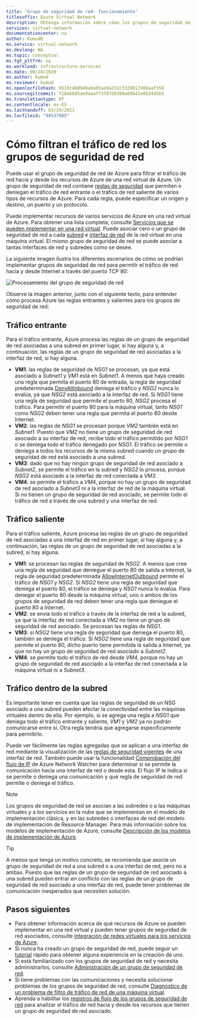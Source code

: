 ```yaml
---
title: 'Grupo de seguridad de red: funcionamiento'
titlesuffix: Azure Virtual Network
description: Obtenga información sobre cómo los grupos de seguridad de red le ayudan a filtrar el tráfico de red entre los recursos de Azure.
services: virtual-network
documentationcenter: na
author: KumudD
ms.service: virtual-network
ms.devlang: NA
ms.topic: conceptual
ms.tgt_pltfrm: na
ms.workload: infrastructure-services
ms.date: 08/24/2020
ms.author: kumud
ms.reviewer: kumud
ms.openlocfilehash: 9510c4b0940a0a03ae9a232c3329817468aaf358
ms.sourcegitcommit: f28ebb95ae9aaaff3f87d8388a09b41e0b3445b5
ms.translationtype: HT
ms.contentlocale: es-ES
ms.lasthandoff: 03/29/2021
ms.locfileid: "99537905"
---
```

# <a name="how-network-security-groups-filter-network-traffic"></a>Cómo filtran el tráfico de red los grupos de seguridad de red
<a name="network-security-groups"></a>

Puede usar el grupo de seguridad de red de Azure para filtrar el tráfico de red hacia y desde los recursos de Azure de una red virtual de Azure. Un grupo de seguridad de red contiene [reglas de seguridad](./network-security-groups-overview.md#security-rules) que permiten o deniegan el tráfico de red entrante o el tráfico de red saliente de varios tipos de recursos de Azure. Para cada regla, puede especificar un origen y destino, un puerto y un protocolo.

Puede implementar recursos de varios servicios de Azure en una red virtual de Azure. Para obtener una lista completa, consulte [Servicios que se pueden implementar en una red virtual](virtual-network-for-azure-services.md#services-that-can-be-deployed-into-a-virtual-network). Puede asociar cero o un grupo de seguridad de red a cada [subred](virtual-network-manage-subnet.md#change-subnet-settings) e [interfaz de red](virtual-network-network-interface.md#associate-or-dissociate-a-network-security-group) de la red virtual en una máquina virtual. El mismo grupo de seguridad de red se puede asociar a tantas interfaces de red y subredes como se desee.

La siguiente imagen ilustra los diferentes escenarios de cómo se podrían implementar grupos de seguridad de red para permitir el tráfico de red hacia y desde Internet a través del puerto TCP 80:

![Procesamiento del grupo de seguridad de red](./media/network-security-group-how-it-works/network-security-group-interaction.png)

Observe la imagen anterior, junto con el siguiente texto, para entender cómo procesa Azure las reglas entrantes y salientes para los grupos de seguridad de red:

## <a name="inbound-traffic"></a>Tráfico entrante

Para el tráfico entrante, Azure procesa las reglas de un grupo de seguridad de red asociadas a una subred en primer lugar, si hay alguna y, a continuación, las reglas de un grupo de seguridad de red asociadas a la interfaz de red, si hay alguna.

- **VM1**: las reglas de seguridad de *NSG1* se procesan, ya que está asociado a *Subnet1* y *VM1* está en *Subnet1*. A menos que haya creado una regla que permita el puerto 80 de entrada, la regla de seguridad predeterminada [DenyAllInbound](./network-security-groups-overview.md#denyallinbound) deniega el tráfico y *NSG2* nunca lo evalúa, ya que *NSG2* está asociado a la interfaz de red. Si *NSG1* tiene una regla de seguridad que permite el puerto 80, *NSG2* procesa el tráfico. Para permitir el puerto 80 para la máquina virtual, tanto *NSG1* como *NSG2* deben tener una regla que permita el puerto 80 desde Internet.
- **VM2**: las reglas de *NSG1* se procesan porque *VM2* también está en *Subnet1*. Puesto que *VM2* no tiene un grupo de seguridad de red asociado a su interfaz de red, recibe todo el tráfico permitido por *NSG1* o se deniega todo el tráfico denegado por *NSG1*. El tráfico se permite o deniega a todos los recursos de la misma subred cuando un grupo de seguridad de red está asociado a una subred.
- **VM3**: dado que no hay ningún grupo de seguridad de red asociado a *Subnet2*, se permite el tráfico en la subred y *NSG2* lo procesa, porque *NSG2* está asociado a la interfaz de red conectada a *VM3*.
- **VM4**: se permite el tráfico a *VM4*, porque no hay un grupo de seguridad de red asociado a *Subnet3* ni a la interfaz de red de la máquina virtual. Si no tienen un grupo de seguridad de red asociado, se permite todo el tráfico de red a través de una subred y una interfaz de red.

## <a name="outbound-traffic"></a>Tráfico saliente

Para el tráfico saliente, Azure procesa las reglas de un grupo de seguridad de red asociadas a una interfaz de red en primer lugar, si hay alguna y, a continuación, las reglas de un grupo de seguridad de red asociadas a la subred, si hay alguna.

- **VM1**: se procesan las reglas de seguridad de *NSG2*. A menos que cree una regla de seguridad que deniegue el puerto 80 de salida a Internet, la regla de seguridad predeterminada [AllowInternetOutbound](./network-security-groups-overview.md#allowinternetoutbound) permite el tráfico de *NSG1* y *NSG2*. Si *NSG2* tiene una regla de seguridad que deniega el puerto 80, el tráfico se deniega y *NSG1* nunca lo evalúa. Para denegar el puerto 80 desde la máquina virtual, uno o ambos de los grupos de seguridad de red deben tener una regla que deniegue el puerto 80 a Internet.
- **VM2**: se envía todo el tráfico a través de la interfaz de red a la subred, ya que la interfaz de red conectada a *VM2* no tiene un grupo de seguridad de red asociado. Se procesan las reglas de *NSG1*.
- **VM3**: si *NSG2* tiene una regla de seguridad que deniega el puerto 80, también se deniega el tráfico. Si *NSG2* tiene una regla de seguridad que permite el puerto 80, dicho puerto tiene permitida la salida a Internet, ya que no hay un grupo de seguridad de red asociado a *Subnet2*.
- **VM4**: se permite todo el tráfico de red desde *VM4*, porque no hay un grupo de seguridad de red asociado a la interfaz de red conectada a la máquina virtual ni a *Subnet3*.


## <a name="intra-subnet-traffic"></a>Tráfico dentro de la subred

Es importante tener en cuenta que las reglas de seguridad de un NSG asociado a una subred pueden afectar la conectividad entre las máquinas virtuales dentro de ella. Por ejemplo, si se agrega una regla a *NSG1* que deniega todo el tráfico entrante y saliente, *VM1* y *VM2* ya no podrán comunicarse entre sí. Otra regla tendría que agregarse específicamente para permitirlo. 

Puede ver fácilmente las reglas agregadas que se aplican a una interfaz de red mediante la visualización de las [reglas de seguridad vigentes](virtual-network-network-interface.md#view-effective-security-rules) de una interfaz de red. También puede usar la funcionalidad [Comprobación del flujo de IP](../network-watcher/diagnose-vm-network-traffic-filtering-problem.md?toc=%2fazure%2fvirtual-network%2ftoc.json) de Azure Network Watcher para determinar si se permite la comunicación hacia una interfaz de red o desde esta. El flujo IP le indica si se permite o deniega una comunicación y qué regla de seguridad de red permite o deniega el tráfico.

> [!NOTE]
> Los grupos de seguridad de red se asocian a las subredes o a las máquinas virtuales y a los servicios en la nube que se implementan en el modelo de implementación clásica, y en las subredes o interfaces de red del modelo de implementación de Resource Manager. Para más información sobre los modelos de implementación de Azure, consulte [Descripción de los modelos de implementación de Azure](../azure-resource-manager/management/deployment-models.md?toc=%2fazure%2fvirtual-network%2ftoc.json).

> [!TIP]
> A menos que tenga un motivo concreto, se recomienda que asocie un grupo de seguridad de red a una subred o a una interfaz de red, pero no a ambas. Puesto que las reglas de un grupo de seguridad de red asociado a una subred pueden entrar en conflicto con las reglas de un grupo de seguridad de red asociado a una interfaz de red, puede tener problemas de comunicación inesperados que necesiten solución.

## <a name="next-steps"></a>Pasos siguientes

* Para obtener información acerca de qué recursos de Azure se pueden implementar en una red virtual y pueden tener grupos de seguridad de red asociados, consulte [Integración de redes virtuales para los servicios de Azure](virtual-network-for-azure-services.md).
* Si nunca ha creado un grupo de seguridad de red, puede seguir un [tutorial](tutorial-filter-network-traffic.md) rápido para obtener alguna experiencia en la creación de uno.
* Si está familiarizado con los grupos de seguridad de red y necesita administrarlos, consulte [Administración de un grupo de seguridad de red](manage-network-security-group.md). 
* Si tiene problemas con las comunicaciones y necesita solucionar problemas de los grupos de seguridad de red, consulte [Diagnóstico de un problema de filtro de tráfico de red de una máquina virtual](diagnose-network-traffic-filter-problem.md). 
* Aprenda a habilitar los [registros de flujo de los grupos de seguridad de red](../network-watcher/network-watcher-nsg-flow-logging-portal.md?toc=%2fazure%2fvirtual-network%2ftoc.json) para analizar el tráfico de red hacia y desde los recursos que tienen un grupo de seguridad de red asociado.